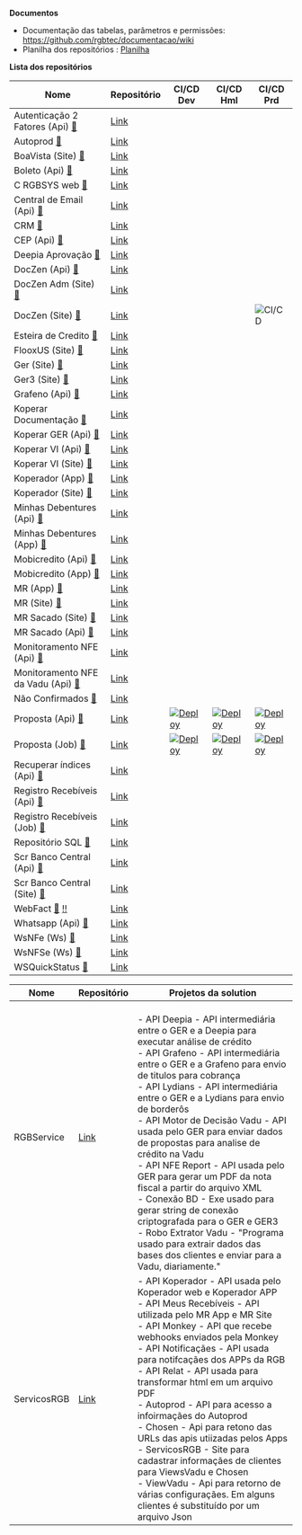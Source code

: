 **Documentos**
- Documentação das tabelas, parâmetros e permissões: https://github.com/rgbtec/documentacao/wiki
- Planilha dos repositórios : [Planilha](https://edsonrgbsyscom.sharepoint.com/:x:/g/ESNKvhUfGXBCsp5JftJO8uwB1VS3mznc9XyJkUdb1Aqdow?e=6wrgvy)

**Lista dos repositórios** 

|Nome|Repositório|CI/CD Dev|CI/CD Hml|CI/CD Prd|
|----|---------------------|---|---|---|
|Autenticação 2 Fatores (Api) [:speech_balloon:](## "Api intermediária para autenticação em 2 fatores")|[Link](https://github.com/rgbtec/autenticacaodoisfatores-api)|
|Autoprod [:speech_balloon:](## "Site Autoprod")|[Link](https://github.com/rgbtec/autoprod-site)|
|BoaVista (Site) [:speech_balloon:](## "???")|[Link](https://github.com/rgbtec/boavista-site)|
|Boleto (Api) [:speech_balloon:](## "API usada para gerar boletos de diversos bancos")|[Link](https://github.com/rgbtec/boleto-api)|
|C RGBSYS web [:speech_balloon:](## "Testes automatizados do GER")|[Link](https://github.com/rgbtec/ger-testesautomatizados)|
|Central de Email (Api) [:speech_balloon:](## "Api intermediária para envio de emails")|[Link](https://github.com/rgbtec/centralemail-api)|
|CRM [:speech_balloon:](## "API usada por sistemas de terceiros para gravar ou consultar a base do GER")|[Link](https://github.com/rgbtec/crmrgb-api)|
|CEP (Api) [:speech_balloon:](## "Api intermediária para consulta de ceps")|[Link](https://github.com/rgbtec/cep-api)|
|Deepia Aprovação [:speech_balloon:](## "API intermediária entre o GER e a Deepia para análise de propostas")|[Link](https://github.com/rgbtec/deepiaaprovacao-api)|
|DocZen (Api) [:speech_balloon:](## "API usada pelo Site doczen_web")|[Link](https://github.com/rgbtec/doczen-api)|
|DocZen Adm (Site) [:speech_balloon:](## "Site de documentação das APIs da RGB")|[Link](https://github.com/rgbtec/doczenadmin-site)|
|DocZen (Site) [:speech_balloon:](## "Site com a documentação das apis")|[Link](https://github.com/rgbtec/doczen-site)|||![CI/CD](https://github.com/rgbtec/doczen-site/workflows/CI/CD/badge.svg)|
|Esteira de Credito [:speech_balloon:](## "Rotina de análise de crédito para aprovação ou reprovação de títulos em propostas")|[Link](https://github.com/rgbtec/esteiracredito-job)|
|FlooxUS (Site) [:speech_balloon:](## "Site que permite o sacado acessar informaçães no sistema")|[Link](https://github.com/rgbtec/flooxus-site)|
|Ger (Site) [:speech_balloon:](## "Sistema para gerenciamento de recebíveis")|[Link](https://github.com/rgbtec/ger-site)|
|Ger3 (Site) [:speech_balloon:](## "Sistema complementar do GER")|[Link](https://github.com/rgbtec/ger3-site)|
|Grafeno (Api) [:speech_balloon:](## "Lib usada por projetos que acessam a Grafeno")|[Link](https://github.com/rgbtec/grafenocliente-api)|
|Koperar Documentação [:speech_balloon:](## "Documentação do sistema Koperar")|[Link](https://github.com/rgbtec/koperar-docs)|
|Koperar GER (Api) [:speech_balloon:](## "API usada pelo Site Koperar")|[Link](https://github.com/rgbtec/koperarger-api)|
|Koperar VI (Api) [:speech_balloon:](## "API usada por sistemas de terceiros para acessar o sistema Koperar")|[Link](https://github.com/rgbtec/koperarvi-api)|
|Koperar VI (Site) [:speech_balloon:](## "sistema KOPERAR para gerenciar todas as informaçães de valores a identificar (VI) e conciliação de recebiveis - VI= Valores a Identificar")|[Link](https://github.com/rgbtec/koperarvi-site)|
|Koperador (App) [:speech_balloon:](## "APP para que os Agentes das empresas, não os clientes, são os cooperadores, acessem informaçães do sistema GER")|[Link](https://github.com/rgbtec/koperador_app)|
|Koperador (Site) [:speech_balloon:](## "Site para que os Agentes das empresas, não os clientes, são os cooperadores, acessem informaçães do sistema GER")|[Link](https://github.com/rgbtec/koperador_site)|
|Minhas Debentures (Api) [:speech_balloon:](## "Api que autentica o credor e permite consultar os dados dos debenturistas")|[Link](https://github.com/rgbtec/debenturista-api)|
|Minhas Debentures (App) [:speech_balloon:](## "App voltado para o debenturista")|[Link](https://github.com/rgbtec/debenturista-app)|
|Mobicredito (Api) [:speech_balloon:](## "Api para atender o App Mobicredito")|[Link](https://github.com/rgbtec/mobicredito-api)|
|Mobicredito (App) [:speech_balloon:](## "")|[Link](https://github.com/rgbtec/mobicredito-app)||||
|MR (App) [:speech_balloon:](## "App que permite ao cedente consultar informaçães dele no sistema GER")|[Link](https://github.com/rgbtec/meusrecebiveis-app)|
|MR (Site) [:speech_balloon:](## "Site usado pelos cedentes para gravar e consultar informaçães do GER. Nova versão do Webfact")|[Link](https://github.com/rgbtec/meusrecebiveis-site)|
|MR Sacado (Site) [:speech_balloon:](## "Site para os sacados acessarem informaçães no GER")|[Link](https://github.com/rgbtec/mrsacado-site)|
|MR Sacado (Api) [:speech_balloon:](## "API usada pelo MR Sacado para acessar as informaçães")|[Link](https://github.com/rgbtec/mrsacado-api)|
|Monitoramento NFE (Api) [:speech_balloon:](## "API usada para receber informaçães da CashU à moniotramento de NFE")|[Link](https://github.com/rgbtec/monitoramentonfe-api)|
|Monitoramento NFE da Vadu (Api) [:speech_balloon:](## "API usada para receber informaçães da Vadu referentes à moniotramento de NFE")|[Link](https://github.com/rgbtec/monitoramentonfevadu-api)|
|Não Confirmados [:speech_balloon:](## "Projeto específico que foi feito pela RGB de consulta de log de confirmação Para o cliente Lavoro")|[Link](https://github.com/rgbtec/naoconfirmados-site)|
|Proposta (Api) [:speech_balloon:](## "API usada pelo GER para importação de arquivos para criação de propostas")|[Link](https://github.com/rgbtec/proposta-api)|[![Deploy](https://github.com/rgbtec/proposta-api/actions/workflows/deploy.yml/badge.svg?branch=develop)](https://github.com/rgbtec/proposta-api/actions/workflows/deploy.yml)|[![Deploy](https://github.com/rgbtec/proposta-api/actions/workflows/deploy.yml/badge.svg?branch=release)](https://github.com/rgbtec/proposta-api/actions/workflows/deploy.yml)|[![Deploy](https://github.com/rgbtec/proposta-api/actions/workflows/deploy.yml/badge.svg?branch=main)](https://github.com/rgbtec/proposta-api/actions/workflows/deploy.yml)
|Proposta (Job) [:speech_balloon:](## "Job usado pelo GER em conjunto com a API Proposta para importação de arquivos para criação de propostas")|[Link](https://github.com/rgbtec/proposta-job)|[![Deploy](https://github.com/rgbtec/proposta-job/actions/workflows/deploy.yml/badge.svg?branch=develop)](https://github.com/rgbtec/proposta-job/actions/workflows/deploy.yml)|[![Deploy](https://github.com/rgbtec/proposta-job/actions/workflows/deploy.yml/badge.svg?branch=release)](https://github.com/rgbtec/proposta-job/actions/workflows/deploy.yml)|[![Deploy](https://github.com/rgbtec/proposta-job/actions/workflows/deploy.yml/badge.svg?branch=main)](https://github.com/rgbtec/proposta-job/actions/workflows/deploy.yml)|
|Recuperar índices (Api)  [:speech_balloon:](## "Api que busca índices em api ou site de terceiros")|[Link](https://github.com/rgbtec/recuperaindices-api)|
|Registro Recebíveis (Api) [:speech_balloon:](## "Api intermediária para acesso ao Registro Recebíveis")|[Link](https://github.com/rgbtec/registrorecebiveis-api)|
|Registro Recebíveis (Job) [:speech_balloon:](## "Job para consulta ao Registro Recebíveis")|[Link](https://github.com/rgbtec/registrorecebiveis-job)|
|Repositório SQL [:speech_balloon:](## "Scripts de atualização de objetos da base e funçães e stored procedures")|[Link](https://github.com/rgbtec/sqlrepositorio)|
|Scr Banco Central (Api) [:speech_balloon:](## "Api que autentica o o usuário e permite a administração dos dados de clientes, usuários dos clientes e consultas a api Scr do Banco Central")|[Link](https://github.com/rgbtec/scrbancocentral-api)|
|Scr Banco Central (Site) [:speech_balloon:](## "Site para acesso à api Scr do Banco Central")|[Link](https://github.com/rgbtec/scrbancocentral-site)|
|WebFact [:speech_balloon:](## "Site usado pelos cedentes para gravar e consultar informaçães no GER. Foi substituido pelos Meus Recebíveis") [:bangbang:](## "A pasta onde ficarão os fontes deverá se chamar WebFactNovo devido às limitações do tipo de projeto")|[Link](https://github.com/rgbtec/webfact-site)||
|Whatsapp (Api) [:speech_balloon:](## "Api intermediária para envio de mensagens pelo WhatsApp para diversos provedores")|[Link](https://github.com/rgbtec/whatsappclient-api)|
|WsNFe (Ws) [:speech_balloon:](## "Webservice de envio de nfse para prefeituras")|[Link](https://github.com/rgbtec/wsnfe-api)|
|WsNFSe (Ws) [:speech_balloon:](## "Monitor de notas ficais")|[Link](https://github.com/rgbtec/wsnfse-api)|
|WSQuickStatus [:speech_balloon:](## "Webservice para receber assinaturas feitas via Quicksoft")|[Link](https://github.com/rgbtec/quickstatus-api)|

|Nome|Repositório|Projetos da solution|
|----|--------------------------------------------|-----|
|RGBService|[Link](https://github.com/rgbtec/rgbservice)|<br> - API Deepia - API intermediária entre o GER e a Deepia para executar análise de crédito<br> - API Grafeno - API intermediária entre o GER e a Grafeno para envio de titulos para cobrança<br> - API Lydians - API intermediária entre o GER e a Lydians para envio de borderôs<br> - API Motor de Decisão Vadu - API usada pelo GER para enviar dados de propostas para analise de crédito na Vadu<br> - API NFE Report - API usada pelo GER para gerar um PDF da nota fiscal a partir do arquivo XML<br> - Conexão BD - Exe usado para gerar string de conexão criptografada para o GER e GER3<br> - Robo Extrator Vadu - "Programa usado para extrair dados das bases dos clientes e enviar para a Vadu, diariamente."|
|ServicosRGB|[Link](https://github.com/rgbtec/servicosrgb)|- API Koperador - API usada pelo Koperador web e Koperador APP<br> - API Meus Recebíveis - API utilizada pelo MR App e MR Site<br> - API Monkey - API que recebe webhooks enviados pela Monkey<br> - API Notificaçães - API usada para notifcaçães dos APPs da RGB<br> - API Relat - API usada para transformar html em um arquivo PDF<br> - Autoprod - API para acesso a infoirmaçães do Autoprod<br> - Chosen - Api para retono das URLs das apis utiizadas pelos Apps<br> - ServicosRGB - Site para cadastrar informaçães de clientes para ViewsVadu e Chosen<br> - ViewVadu - Api para retorno de várias configuraçães. Em alguns clientes é substituído por um arquivo Json|

